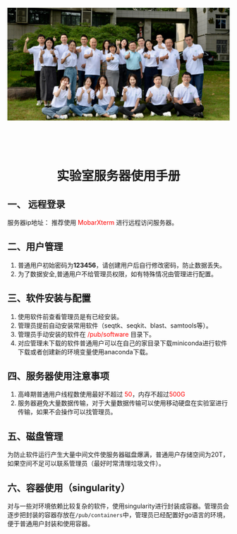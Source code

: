 <p align="center"><img src="misc/log.jpeg" alt="lab" width="1200"></p>
  
# <br><p align="center"> 实验室服务器使用手册 </p>

## 一、 远程登录

 服务器ip地址：
 推荐使用 <font color=red >MobarXterm</font> 进行远程访问服务器。

## 二、用户管理

1. 普通用户初始密码为**123456**，请创建用户后自行修改密码，防止数据丢失。
2. 为了数据安全,普通用户不给管理员权限，如有特殊情况由管理进行配置。

## 三、软件安装与配置

1. 使用软件前查看管理员是有已经安装。
2. 管理员提前自动安装常用软件（seqtk、seqkit、blast、samtools等）。
3. 管理员手动安装的软件在 <font color=red >/pub/software</font> 目录下。
4. 对应管理未下载的软件普通用户可以在自己的家目录下载miniconda进行软件下载或者创建新的环境变量使用anaconda下载。
   
## 四、服务器使用注意事项

1. 高峰期普通用户线程数使用最好不超过 <font color=red >50</font>，内存不超过<font color=red >500G</font>
2. 服务器避免大量数据传输，对于大量数据传输可以使用移动硬盘在实验室进行传输，如果不会操作可以找管理员。
 
## 五、磁盘管理
 
为防止软件运行产生大量中间文件使服务器磁盘爆满，普通用户存储空间为20T，如果空间不足可以联系管理员（最好时常清理垃圾文件）。

## 六、容器使用（singularity）
 
对与一些对环境依赖比较复杂的软件，使用singularity进行封装成容器。管理员会逐步把封装的容器存放在`/pub/containers`中，管理员已经配置好go语言的环境，便于普通用户封装和使用容器。

    